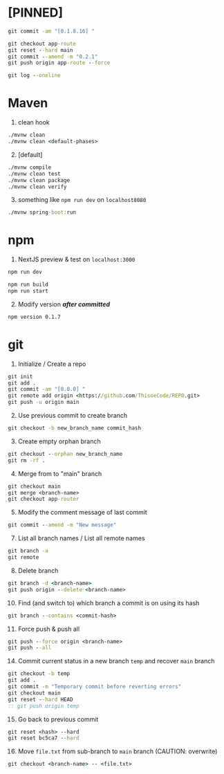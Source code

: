 # [PINNED]
```bat
git commit -am "[0.1.8.16] "

git checkout app-route
git reset --hard main
git commit --amend -m "0.2.1"
git push origin app-route --force

git log --oneline
```



# Maven
1. clean hook
```bat
./mvnw clean
./mvnw clean <default-phases>
```

2. [default]
```bat
./mvnw compile
./mvnw clean test
./mvnw clean package
./mvnw clean verify
```

3. something like `npm run dev` on `localhost8080`
```bat
./mvnw spring-boot:run
```



# npm
1. NextJS preview & test on `localhost:3000`
```bat
npm run dev

npm run build
npm run start
```

2. Modify version **_after committed_**
```bat
npm version 0.1.7
```



# git
1. Initialize / Create a repo
```bat
git init
git add .
git commit -am "[0.0.0] "
git remote add origin <https://github.com/ThisoeCode/REPO.git>
git push -u origin main
```

2. Use previous commit to create branch
```bat
git checkout -b new_branch_name commit_hash
```

3. Create empty orphan branch
```bat
git checkout --orphan new_branch_name
git rm -rf .
```

4. Merge from <branch-name> to "main" branch
```bat
git checkout main
git merge <branch-name>
git checkout app-router
```

5. Modify the comment message of last commit
```bat
git commit --amend -m "New message"
```

7. List all branch names / List all remote names
```bat
git branch -a
git remote
```

8. Delete branch
```bat
git branch -d <branch-name>
git push origin --delete <branch-name>
```

10. Find (and switch to) which branch a commit is on using its hash
```bat
git branch --contains <commit-hash>
```

11. Force push & push all
```bat
git push --force origin <branch-name>
git push --all
```

14. Commit current status in a new branch `temp` and recover `main` branch
```bat
git checkout -b temp
git add .
git commit -m "Temporary commit before reverting errors"
git checkout main
git reset --hard HEAD
:: git push origin temp
```

15. Go back to previous commit
```bat
git reset <hash> --hard
git reset bc5ca7 --hard
```

16. Move `file.txt` from sub-branch to `main` branch (CAUTION: overwrite)
```bat
git checkout <branch-name> -- <file.txt>
```










